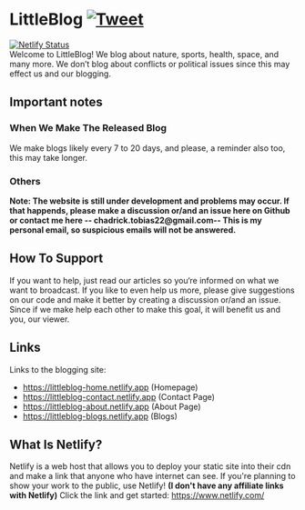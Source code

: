 # LittleBlog [![Tweet](https://img.shields.io/twitter/url/http/shields.io.svg?style=social)](https://twitter.com/intent/tweet?text=Get%20over%20170%20free%20design%20blocks%20based%20on%20Bootstrap%204&url=https://froala.com/design-blocks&via=froala&hashtags=bootstrap,design,templates,blocks,developers)
[![Netlify Status](https://api.netlify.com/api/v1/badges/efedf0b2-9ce1-469c-89bd-7b550d11fa90/deploy-status)](https://app.netlify.com/sites/littleblog-home/deploys)
<br />
Welcome to LittleBlog! We blog about nature, sports, health, space, and many more. We don’t blog about conflicts or political issues since this may effect us and our blogging.
## Important notes
### When We Make The Released Blog
We make blogs likely every 7 to 20 days, and please, a reminder also too, this may take longer.
### Others
__Note: The website is still under development and problems may occur. If that happends, please make a discussion or/and an issue here on Github or contact me here -- chadrick.tobias22@gmail.com-- This is my personal email, so suspicious emails will not be answered.__
## How To Support
If you want to help, just read our articles so you‘re informed on what we want to broadcast. If you like to even help us more, please give suggestions on our code and make it better by creating a discussion or/and an issue. Since if we make help each other to make this goal, it will benefit us and you, our viewer.
## Links
Links to the blogging site:
* https://littleblog-home.netlify.app (Homepage)
* https://littleblog-contact.netlify.app (Contact Page)
* https://littleblog-about.netlify.app (About Page)
* https://littleblog-blogs.netlify.app (Blogs)
## What Is Netlify?
Netlify is a web host that allows you to deploy your static site into their cdn and make a link that anyone who have internet can see. If you're planning to show your work to the public, use Netlify! __(I don't have any affiliate links with Netlify)__
Click the link and get started: https://www.netlify.com/
